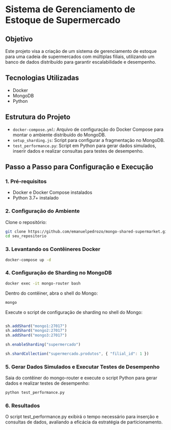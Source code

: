 # Sistema de Gerenciamento de Estoque de Supermercado

## Objetivo

Este projeto visa a criação de um sistema de gerenciamento de estoque para uma cadeia de supermercados com múltiplas filiais, utilizando um banco de dados distribuído para garantir escalabilidade e desempenho.

## Tecnologias Utilizadas

- Docker
- MongoDB
- Python

## Estrutura do Projeto

- `docker-compose.yml`: Arquivo de configuração do Docker Compose para montar o ambiente distribuído do MongoDB.
- `setup_sharding.js`: Script para configurar a fragmentação no MongoDB.
- `test_performance.py`: Script em Python para gerar dados simulados, inserir dados e realizar consultas para testes de desempenho.

## Passo a Passo para Configuração e Execução

### 1. Pré-requisitos

- Docker e Docker Compose instalados
- Python 3.7+ instalado

### 2. Configuração do Ambiente

Clone o repositório:

```bash
git clone https://github.com/emanuelpedrozo/mongo-shared-supermarket.git
cd seu_repositorio
```

### 3. Levantando os Contêineres Docker

```bash
docker-compose up -d
```

### 4. Configuração de Sharding no MongoDB

```bash
docker exec -it mongo-router bash
```

Dentro do contêiner, abra o shell do Mongo:

```bash
mongo
```

Execute o script de configuração de sharding no shell do Mongo:

```javascript

sh.addShard("mongo1:27017")
sh.addShard("mongo2:27017")
sh.addShard("mongo3:27017")

sh.enableSharding("supermercado")

sh.shardCollection("supermercado.produtos", { "filial_id": 1 })
```

### 5. Gerar Dados Simulados e Executar Testes de Desempenho

Saia do contêiner do mongo-router e execute o script Python para gerar dados e realizar testes de desempenho:

```bash
python test_performance.py
```

### 6. Resultados

O script test_performance.py exibirá o tempo necessário para inserção e consultas de dados, avaliando a eficácia da estratégia de particionamento.







